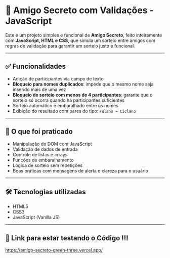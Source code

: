 # 🎁 Amigo Secreto com Validações - JavaScript

Este é um projeto simples e funcional de **Amigo Secreto**, feito inteiramente com **JavaScript, HTML e CSS**, que simula um sorteio entre amigos com regras de validação para garantir um sorteio justo e funcional.

---

## ✅ Funcionalidades

- Adição de participantes via campo de texto
- **Bloqueio para nomes duplicados**: impede que o mesmo nome seja inserido mais de uma vez
- **Bloqueio de sorteio com menos de 4 participantes**: garante que o sorteio só ocorra quando há participantes suficientes
- Sorteio automático e embaralhado entre os nomes
- Exibição do resultado com pares do tipo: `Fulano → Ciclano`

---

## 🧠 O que foi praticado

- Manipulação do DOM com JavaScript
- Validação de dados de entrada
- Controle de listas e arrays
- Funções de embaralhamento
- Lógica de sorteio sem repetições
- Boas práticas com mensagens de alerta e clareza para o usuário

---

## 🛠️ Tecnologias utilizadas

- HTML5
- CSS3
- JavaScript (Vanilla JS)

---

## 🚀 Link para estar testando o Código !!!
https://amigo-secreto-green-three.vercel.app/

